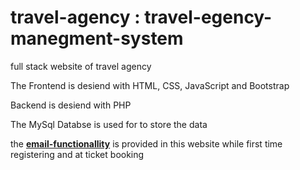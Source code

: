<h1>travel-agency : travel-egency-manegment-system</h1>

full stack website of travel agency 

The Frontend is desiend with HTML, CSS, JavaScript and Bootstrap

Backend is desiend with PHP 

The MySql Databse is  used for to store the data

the <u><B>email-functionallity</B></u> is provided in this website while first time registering and at ticket booking
